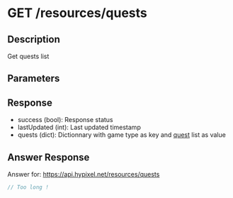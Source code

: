 # GET /resources/quests

## Description

Get quests list

## Parameters

## Response

* success (bool): Response status
* lastUpdated (int): Last updated timestamp
* quests (dict): Dictionnary with game type as key and [quest](../../../object/quest.md) list as value

## Answer Response

Answer for: https://api.hypixel.net/resources/quests

```js
// Too long !
```
